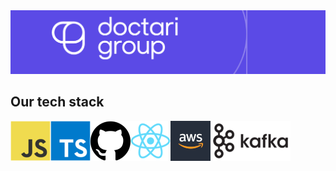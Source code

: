 <img alt="logo" src="https://raw.githubusercontent.com/doctariDev/.github/main/profile/files/doctarigroup.jpg" />

## Our tech stack

<img align="left" alt="JavaScript" src="https://raw.githubusercontent.com/doctariDev/.github/main/profile/files/javascript.png" />
<img align="left" alt="TypeScript" src="https://raw.githubusercontent.com/doctariDev/.github/main/profile/files/typescript.png" />
<img align="left" alt="GitHub" src="https://raw.githubusercontent.com/doctariDev/.github/main/profile/files/github.png" />
<img align="left" alt="React" src="https://raw.githubusercontent.com/doctariDev/.github/main/profile/files/react.png" />
<img align="left" alt="AWS" src="https://raw.githubusercontent.com/doctariDev/.github/main/profile/files/aws.png" />
<img align="left" alt="Kafka" src="https://raw.githubusercontent.com/doctariDev/.github/main/profile/files/kafka.png" />
